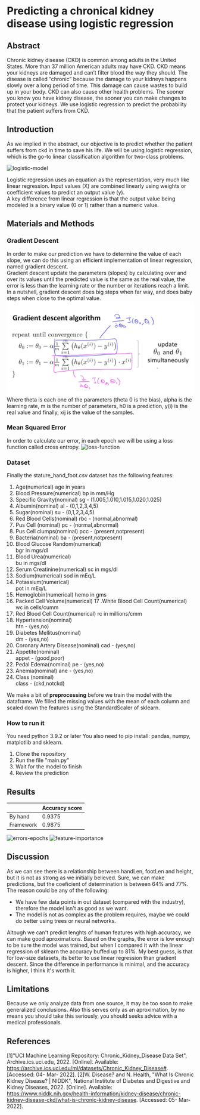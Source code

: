 # Predicting a chronical kidney disease using logistic regression
## Abstract
Chronic kidney disease (CKD) is common among adults in the United States. More than 37 million American adults may have CKD. CKD means your kidneys are damaged and can’t filter blood the way they should. The disease is called “chronic” because the damage to your kidneys happens slowly over a long period of time. This damage can cause wastes to build up in your body. CKD can also cause other health problems. The sooner you know you have kidney disease, the sooner you can make changes to protect your kidneys. 
We use logistic regression to predict the probability that the patient suffers from CKD.

## Introduction
As we implied in the abstract, our objective is to predict whether the patient suffers from ckd in time to save his life.
We will be using logistic regression, which is the go-to linear classification algorithm for two-class problems.

![logistic-model](https://raw.githubusercontent.com/AlonsoOropeza/Kidney-Logistic-Regression/main/logistic%20model.png)  

Logistic regression uses an equation as the representation, very much like linear regression. Input values (X) are combined linearly using weights or coefficient values to predict an output value (y).  
A key difference from linear regression is that the output value being modeled is a binary value (0 or 1) rather than a numeric value.  

## Materials and Methods
### Gradient Descent
In order to make our prediction we have to determine the value of each slope, we can do this using an efficient implementation of linear regression, named gradient descent.  
Gradient descent update the parameters (slopes) by calculating over and over its values until the predicted value is the same as the real value, the error is less than the learning rate or the number or iterations reach a limit. In a nutshell, gradient descent does big steps when far way, and does baby steps when close to the optimal value.
![bias-gradient-descent](https://raw.githubusercontent.com/AlonsoOropeza/LinearRegression/main/gradient-descent.png)  
Where theta is each one of the parameters (theta 0 is the bias), alpha is the learning rate, m is the number of parameters, h0 is a prediction, y(i) is the real value and finally, xij is the value of the samples.   
### Mean Squared Error
In order to calculate our error, in each epoch we will be using a loss function called cross entropy.
![loss-function](https://raw.githubusercontent.com/AlonsoOropeza/Kidney-Logistic-Regression/main/cost%20function.png)  
### Dataset
Finally the stature_hand_foot.csv dataset has the following features:
1. Age(numerical)
  	  	age in years
2. Blood Pressure(numerical)
	       	bp in mm/Hg
3. Specific Gravity(nominal)
	  	sg - (1.005,1.010,1.015,1.020,1.025)
4. Albumin(nominal)
		al - (0,1,2,3,4,5)
5. Sugar(nominal)
		su - (0,1,2,3,4,5)
6. Red Blood Cells(nominal)
		rbc - (normal,abnormal)
7. Pus Cell (nominal)
		pc - (normal,abnormal)
8. Pus Cell clumps(nominal)
		pcc - (present,notpresent)
9. Bacteria(nominal)
		ba  - (present,notpresent)
10. Blood Glucose Random(numerical)		
		bgr in mgs/dl
11. Blood Urea(numerical)	
		bu in mgs/dl
12. Serum Creatinine(numerical)	
		sc in mgs/dl
13. Sodium(numerical)
		sod in mEq/L
14. Potassium(numerical)	
		pot in mEq/L
15. Hemoglobin(numerical)
		hemo in gms
16. Packed  Cell Volume(numerical)
17 .White Blood Cell Count(numerical)
		wc in cells/cumm
18. Red Blood Cell Count(numerical)	
		rc in millions/cmm
19. Hypertension(nominal)	
		htn - (yes,no)
20. Diabetes Mellitus(nominal)	
		dm - (yes,no)
21. Coronary Artery Disease(nominal)
		cad - (yes,no)
22. Appetite(nominal)	
		appet - (good,poor)
23. Pedal Edema(nominal)
		pe - (yes,no)	
24. Anemia(nominal)
		ane - (yes,no)
25. Class (nominal)		
		class - (ckd,notckd)
  
We make a bit of **preprocessing** before we train the model with the dataframe. We filled the missing values with the mean of each column and scaled down the features using the StandardScaler of sklearn.
### How to run it
You need python 3.9.2 or later
You also need to pip install: pandas, numpy, matplotlib and sklearn.
1. Clone the repository
2. Run the file "main.py"
3. Wait for the model to finish
4. Review the prediction
## Results
||Accuracy score|
|-|-|
|By hand|0.9375|
|Framework|0.9875|

![errors-epochs](https://raw.githubusercontent.com/AlonsoOropeza/Kidney-Logistic-Regression/main/learning.png)
![feature-importance](https://raw.githubusercontent.com/AlonsoOropeza/Kidney-Logistic-Regression/main/feature_importance.png)
## Discussion
As we can see there is a relationship between handLen, footLen and height, but it is not as strong as we initially believed. Sure, we can make predictions, but the coeficient of determination is between 64% and 77%. The reason could be any of the following:
- We have few data points in out dataset (compared with the industry), therefore the model isn't as good as we want.
- The model is not as complex as the problem requires, maybe we could do better using trees or neural networks.

Altough we can't predict lenghts of human features with high accuracy, we can make good aproximations. Based on the graphs, the error is low enough to be sure the model was trained, but when I compared it with the linear regression of sklearn the accuracy buffed up to 81%. My best guess, is that for low-size datasets, its better to use linear regression than gradient descent. Since the difference in performance is minimal, and the accuracy is higher, I think it's worth it. 
## Limitations
Because we only analyze data from one source, it may be too soon to make generalized conclusions. Also this serves only as an aproximation, by no means you should take this seriously, you should seeks advice with a medical professionals.
## References
[1]"UCI Machine Learning Repository: Chronic_Kidney_Disease Data Set", Archive.ics.uci.edu, 2022. [Online]. Available: https://archive.ics.uci.edu/ml/datasets/Chronic_Kidney_Disease#. [Accessed: 04- Mar- 2022].
[2]W. Disease? and N. Health, "What Is Chronic Kidney Disease? | NIDDK", National Institute of Diabetes and Digestive and Kidney Diseases, 2022. [Online]. Available: https://www.niddk.nih.gov/health-information/kidney-disease/chronic-kidney-disease-ckd/what-is-chronic-kidney-disease. [Accessed: 05- Mar- 2022].

